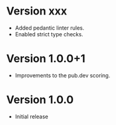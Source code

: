 # Version xxx

- Added pedantic linter rules.
- Enabled strict type checks.

# Version 1.0.0+1

- Improvements to the pub.dev scoring.

# Version 1.0.0

- Initial release
